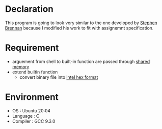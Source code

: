 # Declaration
This program is going to look very similar to the one developed by [Stephen Brennan](https://github.com/brenns10/lsh) because I modified his work to fit with assignemnt specification.

# Requirement
* arguement from shell to built-in function are passed through [shared memory](https://man7.org/linux/man-pages/man3/shm_open.3.html)
* extend builtin function
  * convert binary file into [intel hex format](https://en.wikipedia.org/wiki/Intel_HEX)

# Environment
* OS       : Ubuntu 20:04
* Language : C
* Compiler : GCC 9.3.0
